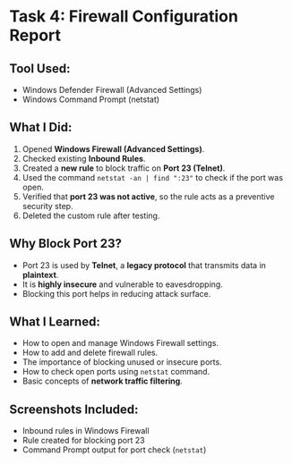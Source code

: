 # Task 4: Firewall Configuration Report

## Tool Used:
- Windows Defender Firewall (Advanced Settings)
- Windows Command Prompt (netstat)

##  What I Did:

1. Opened **Windows Firewall (Advanced Settings)**.
2. Checked existing **Inbound Rules**.
3. Created a **new rule** to block traffic on **Port 23 (Telnet)**.
4. Used the command `netstat -an | find ":23"` to check if the port was open.
5. Verified that **port 23 was not active**, so the rule acts as a preventive security step.
6. Deleted the custom rule after testing.

## Why Block Port 23?

- Port 23 is used by **Telnet**, a **legacy protocol** that transmits data in **plaintext**.
- It is **highly insecure** and vulnerable to eavesdropping.
- Blocking this port helps in reducing attack surface.

## What I Learned:

- How to open and manage Windows Firewall settings.
- How to add and delete firewall rules.
- The importance of blocking unused or insecure ports.
- How to check open ports using `netstat` command.
- Basic concepts of **network traffic filtering**.

##  Screenshots Included:

- Inbound rules in Windows Firewall
- Rule created for blocking port 23
- Command Prompt output for port check (`netstat`)
